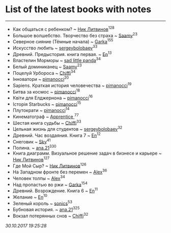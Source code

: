# List of the latest books with notes
---

* Как общаться с ребенком? ~ [Ник Литвинов](users/241/241974816-vkontakte)<sup>128</sup>
* Большое волшебство. Творчество без страха ~ [Saamy](users/115/115226508-vkontakte)<sup>23</sup>
* Северное сияние (Тёмные начала) ~ [Garka](users/115/115753719718250012620-google)<sup>155</sup>
* Искусство любить ~ [sergeybolobaev](users/379/37918255-vkontakte)<sup>33</sup>
* Древний. Предыстория. книга первая. ~ [En](users/333/333646551-vkontakte)<sup>13</sup>
* Властелин Морморы ~ [sad little panda](users/188/1882525281990290-facebook)<sup>34</sup>
* Белый доминиканец ~ [Saamy](users/115/115226508-vkontakte)<sup>23</sup>
* Поцелуй Урбороса ~ [Chiffi](users/105/105831994080785626680-google)<sup>34</sup>
* Інноватори ~ [pimanocci](users/117/117124011531379579265-google)<sup>20</sup>
* Sapiens. Краткая история человечества ~ [pimanocci](users/117/117124011531379579265-google)<sup>19</sup>
* Битва за космос ~ [pimanocci](users/117/117124011531379579265-google)<sup>18</sup>
* Квіти для Елджернона ~ [pimanocci](users/117/117124011531379579265-google)<sup>16</sup>
* Історія Starbucks ~ [pimanocci](users/117/117124011531379579265-google)<sup>15</sup>
* Плутократи ~ [pimanocci](users/117/117124011531379579265-google)<sup>14</sup>
* Кинематограф ~ [Apprentice ](users/528/52821952-vkontakte)<sup>77</sup>
* Шестая книга судьбы ~ [Chiffi](users/105/105831994080785626680-google)<sup>33</sup>
* Цельная жизнь для студентов ~ [sergeybolobaev](users/379/37918255-vkontakte)<sup>32</sup>
* Древний. Час воздаяния. Книга 7 ~ [En](users/333/333646551-vkontakte)<sup>12</sup>
* Снеговик ~ [Sky](users/118/118049897850017649660-google)<sup>41</sup>
* Полина. ~ [ana.21](users/107/107655526900000657481-google)<sup>330</sup>
* Книга диаграмм. Визуальное решение задач в бизнесе и карьере ~ [Ник Литвинов](users/241/241974816-vkontakte)<sup>127</sup>
* Где Мой Сыр? ~ [Ник Литвинов](users/241/241974816-vkontakte)<sup>126</sup>
* На Западном фронте без перемен ~ [Alex](users/106/106644083867140961454-google)<sup>36</sup>
* Человек толпы ~ [Alex](users/106/106644083867140961454-google)<sup>34</sup>
* Над пропастью во ржи ~ [Garka](users/115/115753719718250012620-google)<sup>154</sup>
* Древний. Возрождение. Книга 6 ~ [En](users/333/333646551-vkontakte)<sup>11</sup>
* Желание ~ [En](users/333/333646551-vkontakte)<sup>10</sup>
* Зеленый король ~ [sonics](users/588/5880221-vkontakte)<sup>53</sup>
* Бубновая история. ~ [ana.21](users/107/107655526900000657481-google)<sup>325</sup>
* Вокзал потерянных снов ~ [Chiffi](users/105/105831994080785626680-google)<sup>32</sup>


_30.10.2017 19:25:28_
